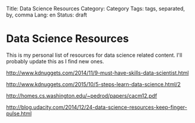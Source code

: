 Title: Data Science Resources
Category: Category
Tags: tags, separated, by, comma
Lang: en
Status: draft

# Data Science Resources

This is my personal list of resources for data science related content. I'll probably update this as I find new ones.



http://www.kdnuggets.com/2014/11/9-must-have-skills-data-scientist.html

http://www.kdnuggets.com/2015/10/5-steps-learn-data-science.html/2

http://homes.cs.washington.edu/~pedrod/papers/cacm12.pdf

http://blog.udacity.com/2014/12/24-data-science-resources-keep-finger-pulse.html
